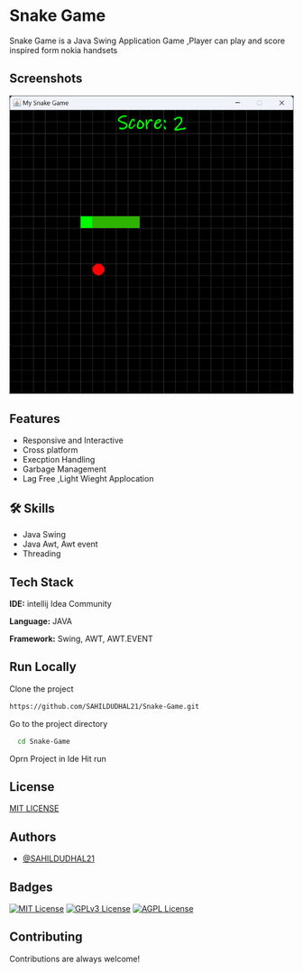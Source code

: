 # Snake Game

Snake Game is a Java Swing Application Game ,Player can play and score
inspired form nokia handsets




## Screenshots

![App Screenshot](https://github.com/SAHILDUDHAL21/Snake-Game/blob/main/image.png)


## Features

- Responsive and Interactive 
- Cross platform
- Execption Handling
- Garbage Management
- Lag Free ,Light Wieght Applocation


## 🛠 Skills

- Java Swing 
- Java Awt, Awt event
- Threading

         



## Tech Stack

**IDE:** intellij Idea Community 

**Language:** JAVA

**Framework:** Swing, AWT, AWT.EVENT


## Run Locally

Clone the project

```bash
https://github.com/SAHILDUDHAL21/Snake-Game.git
```

Go to the project directory

```bash
  cd Snake-Game
```

Oprn Project in Ide Hit run 


## License

[MIT LICENSE](https://github.com/SAHILDUDHAL21/Snake-Game/blob/main/License)


## Authors

- [@SAHILDUDHAL21](https://www.github.com/SAHILDUDHAL21)


## Badges


[![MIT License](https://img.shields.io/badge/License-MIT-green.svg)](https://choosealicense.com/licenses/mit/)
[![GPLv3 License](https://img.shields.io/badge/License-GPL%20v3-yellow.svg)](https://opensource.org/licenses/)
[![AGPL License](https://img.shields.io/badge/license-AGPL-blue.svg)](http://www.gnu.org/licenses/agpl-3.0)


## Contributing

Contributions are always welcome!






